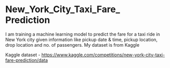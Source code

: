 # New_York_City_Taxi_Fare_ Prediction
I am training a machine learning model to predict the fare for a taxi ride in New York city given information like pickup date &amp; time, pickup location, drop location and no. of passengers. My dataset is from Kaggle

Kaggle dataset - https://www.kaggle.com/competitions/new-york-city-taxi-fare-prediction/data